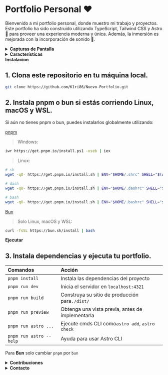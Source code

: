 # Portfolio Personal ❤️

Bienvenido a mi portfolio personal, donde muestro mi trabajo y proyectos.
Este portfolio ha sido construido utilizando TypeScript, Tailwind CSS y Astro 🚀 para proveer una experiencia moderna y única.
Además, la inmersión es mejorada con la incorporación de sonido 🎼​.

<details>
  <summary><strong>Capturas de Pantalla</strong></summary>

![Captura de Pantalla 1](https://i.imgur.com/f2LPtQa.png)
![Captura de Pantalla 2](https://i.imgur.com/NcP2tHt.png)

</details>

<details>
  <summary><strong>Características</strong></summary>

- **Diseño Moderno:** El portfolio presenta una interfaz moderna y atractiva que muestra mi trabajo y habilidades.

- **Sonido Inmersivo:** Disfruta de una experiencia única con sonido que complementa la navegación por el sitio.

- **TypeScript:** El código de este proyecto está escrito en TypeScript para garantizar la seguridad y calidad del código.

- **Tailwind CSS:** Se ha utilizado Tailwind CSS para proveer un diseño ágil y fácilmente personalizable.

- **Astro:** Astro es utilizado como el framework de construcción para generar un sitio web rápido y eficiente.
</details>

  <summary><strong>Instalacion</strong></summary>

## 1. Clona este repositorio en tu máquina local.

```bash
git clone https://github.com/K1ri86/Nuevo-Portfolio.git
```

## 2. Instala pnpm o bun si estás corriendo Linux, macOS y WSL.

Si aún no tienes pnpm o bun, puedes instalarlos globalmente utilizando:

[pnpm](https://pnpm.io/es/installation)

> Windows:

```bash
iwr https://get.pnpm.io/install.ps1 -useb | iex
```

> Linux:

```bash
# sh
wget -qO- https://get.pnpm.io/install.sh | ENV="$HOME/.shrc" SHELL="$(which sh)" sh -
```

```bash
# dash
wget -qO- https://get.pnpm.io/install.sh | ENV="$HOME/.dashrc" SHELL="$(which dash)" dash -
```

```bash
# bash
wget -qO- https://get.pnpm.io/install.sh | ENV="$HOME/.bashrc" SHELL="$(which bash)" bash -
```

[Bun](https://bun.sh/)

> Solo Linux, macOS y WSL:

```bash
curl -fsSL https://bun.sh/install | bash
```
  <summary><strong>Ejecutar</strong></summary>


## 3. Instala dependencias y ejecuta tu portfolio.

| Comandos               | Acción                                           |
| :--------------------- | :----------------------------------------------- |
| `pnpm install`         | Instala las dependencias del proyecto            |
| `pnpm run dev`         | Inicia el servidor en `localhost:4321`           |
| `pnpm run build`       | Construya su sitio de producción para`./dist/`   |
| `pnpm run preview`     | Obtenga una vista previa, antes de implementarla |
| `pnpm run astro ...`   | Ejecute cmds CLI como`astro add`, `astro check`  |
| `pnpm run astro --help`| Ayuda para usar Astro CLI                        |

Para **Bun** solo cambiar `pnpm` por `bun`

<details>
  <summary><strong>Contribuciones</strong></summary>
  Las contribuciones son bienvenidas! Si deseas contribuir o informar de problemas, por favor abre un issues o una PR
</details>
<details>
  <summary><strong>Contacto</strong></summary>

> [Sitio Web](https://kiri86.com/)

> [Correo Electrónico](contacto@kiri86.es)

> [LinkedIn](https://www.linkedin.com/in/kiri86dev)

> [Twitter](https://twitter.com/k1ri86)

</details>
